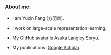### About me: 

- I am Yuxin Fang (方羽新). 

- I work on large-scale representation learning.

- My GitHub avatar is [Asuka Langley Soryu](https://en.wikipedia.org/wiki/Asuka_Langley_Soryu).

- My publications: [Google Scholar](https://bit.ly/yxf_pub).
